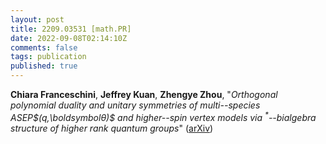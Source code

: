 ```yaml
---
layout: post
title: 2209.03531 [math.PR]
date: 2022-09-08T02:14:10Z
comments: false
tags: publication
published: true
---
```


<b>Chiara Franceschini</b>, <b>Jeffrey Kuan</b>, <b>Zhengye Zhou</b>, "<i>Orthogonal polynomial duality and unitary symmetries of multi--species  ASEP$(q,\boldsymbolθ)$ and higher--spin vertex models via  $^*$--bialgebra structure of higher rank quantum groups</i>" ([arXiv](http://arxiv.org/abs/2209.03531v1))
